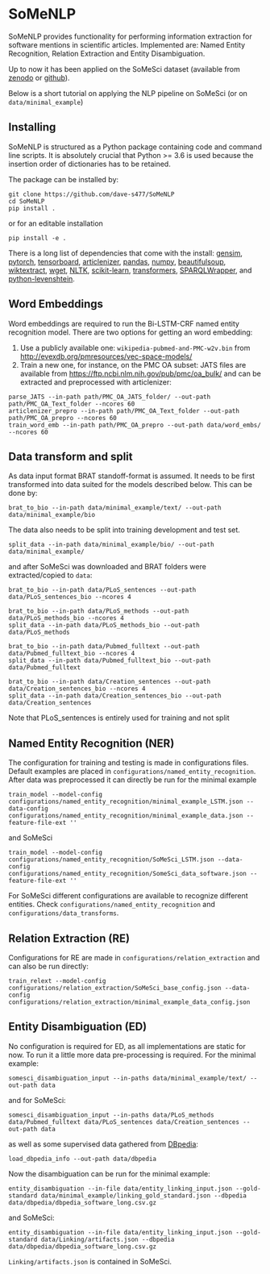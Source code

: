 # SoMeNLP

SoMeNLP provides functionality for performing information extraction for software mentions in scientific articles. 
Implemented are: Named Entity Recognition, Relation Extraction and Entity Disambiguation. 

Up to now it has been applied on the SoMeSci dataset (available from [zenodo](https://zenodo.org/record/4701764) or [github](https://github.com/dave-s477/SoMeSci)). 

Below is a short tutorial on applying the NLP pipeline on SoMeSci (or on `data/minimal_example`)

## Installing

SoMeNLP is structured as a Python package containing code and command line scripts. 
It is absolutely crucial that Python >= 3.6 is used because the insertion order of dictionaries has to be retained.

The package can be installed by: 
```shell
git clone https://github.com/dave-s477/SoMeNLP
cd SoMeNLP
pip install .
```
or for an editable installation
```shell
pip install -e .
```

There is a long list of dependencies that come with the install:
[gensim](https://pypi.org/project/gensim/), [pytorch](https://pypi.org/project/torch/), [tensorboard](https://pypi.org/project/tensorboard/), [articlenizer](https://github.com/dave-s477/articlenizer), [pandas](https://pypi.org/project/pandas/), [numpy](https://pypi.org/project/numpy/), [beautifulsoup](https://pypi.org/project/beautifulsoup4/), [wiktextract](https://pypi.org/project/wiktextract/), [wget](https://pypi.org/project/wget/), [NLTK](https://pypi.org/project/nltk/), [scikit-learn](https://pypi.org/project/scikit-learn/), [transformers](https://pypi.org/project/transformers/), [SPARQLWrapper](https://pypi.org/project/SPARQLWrapper/), and [python-levenshtein](https://pypi.org/project/python-Levenshtein/).

## Word Embeddings

Word embeddings are required to run the Bi-LSTM-CRF named entity recognition model. 
There are two options for getting an word embedding:
1. Use a publicly available one: `wikipedia-pubmed-and-PMC-w2v.bin` from http://evexdb.org/pmresources/vec-space-models/ 
2. Train a new one, for instance, on the PMC OA subset: JATS files are available from https://ftp.ncbi.nlm.nih.gov/pub/pmc/oa_bulk/
and can be extracted and preprocessed with articlenizer:
```shell
parse_JATS --in-path path/PMC_OA_JATS_folder/ --out-path path/PMC_OA_Text_folder --ncores 60
articlenizer_prepro --in-path path/PMC_OA_Text_folder --out-path path/PMC_OA_prepro --ncores 60 
train_word_emb --in-path path/PMC_OA_prepro --out-path data/word_embs/ --ncores 60
```

## Data transform and split

As data input format BRAT standoff-format is assumed.
It needs to be first transformed into data suited for the models described below.
This can be done by:
```shell
brat_to_bio --in-path data/minimal_example/text/ --out-path data/minimal_example/bio
```
The data also needs to be split into training development and test set. 
```
split_data --in-path data/minimal_example/bio/ --out-path data/minimal_example/
```
and after SoMeSci was downloaded and BRAT folders were extracted/copied to `data`:
```shell
brat_to_bio --in-path data/PLoS_sentences --out-path data/PLoS_sentences_bio --ncores 4

brat_to_bio --in-path data/PLoS_methods --out-path data/PLoS_methods_bio --ncores 4
split_data --in-path data/PLoS_methods_bio --out-path data/PLoS_methods 

brat_to_bio --in-path data/Pubmed_fulltext --out-path data/Pubmed_fulltext_bio --ncores 4
split_data --in-path data/Pubmed_fulltext_bio --out-path data/Pubmed_fulltext 

brat_to_bio --in-path data/Creation_sentences --out-path data/Creation_sentences_bio --ncores 4
split_data --in-path data/Creation_sentences_bio --out-path data/Creation_sentences 
```
Note that PLoS_sentences is entirely used for training and not split

## Named Entity Recognition (NER)

The configuration for training and testing is made in configurations files. Default examples are placed in `configurations/named_entity_recognition`.
After data was preprocessed it can directly be run for the minimal example
```shell
train_model --model-config configurations/named_entity_recognition/minimal_example_LSTM.json --data-config configurations/named_entity_recognition/minimal_example_data.json --feature-file-ext ''
```
and SoMeSci
```shell
train_model --model-config configurations/named_entity_recognition/SoMeSci_LSTM.json --data-config configurations/named_entity_recognition/SomeSci_data_software.json --feature-file-ext ''
```
For SoMeSci different configurations are available to recognize different entities. Check `configurations/named_entity_recognition` and `configurations/data_transforms`.

## Relation Extraction (RE)

Configurations for RE are made in `configurations/relation_extraction` and can also be run directly: 
```shell
train_relext --model-config configurations/relation_extraction/SoMeSci_base_config.json --data-config configurations/relation_extraction/minimal_example_data_config.json
```

## Entity Disambiguation (ED)

No configuration is required for ED, as all implementations are static for now.
To run it a little more data pre-processing is required.
For the minimal example:
```shell
somesci_disambiguation_input --in-paths data/minimal_example/text/ --out-path data
```
and for SoMeSci:
```shell
somesci_disambiguation_input --in-paths data/PLoS_methods data/Pubmed_fulltext data/PLoS_sentences data/Creation_sentences --out-path data

```
as well as some supervised data gathered from [DBpedia](https://www.dbpedia.org/):
```shell
load_dbpedia_info --out-path data/dbpedia
```
Now the disambiguation can be run for the minimal example:
```shell
entity_disambiguation --in-file data/entity_linking_input.json --gold-standard data/minimal_example/linking_gold_standard.json --dbpedia data/dbpedia/dbpedia_software_long.csv.gz
```
and SoMeSci:
```shell
entity_disambiguation --in-file data/entity_linking_input.json --gold-standard data/Linking/artifacts.json --dbpedia data/dbpedia/dbpedia_software_long.csv.gz
```
`Linking/artifacts.json` is contained in SoMeSci.
